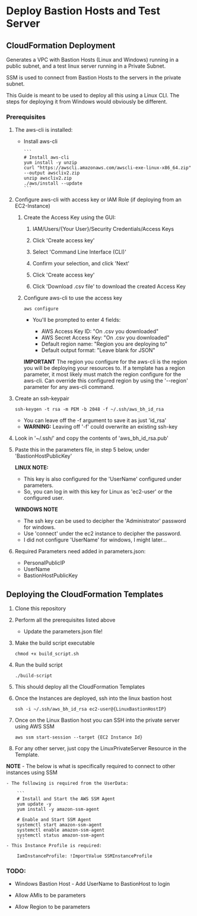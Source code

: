 <h1>Deploy Bastion Hosts and Test Server</h1>
<h2>CloudFormation Deployment</h2>

Generates a VPC with Bastion Hosts (Linux and Windows) running in a public subnet, and a test linux server running in a Private Subnet.

SSM is used to connect from Bastion Hosts to the servers in the private subnet.

This Guide is meant to be used to deploy all this using a Linux CLI. The steps for deploying it from Windows would obviously be different.

<h3>Prerequisites</h3>

1. The aws-cli is installed: 
    
    - Install aws-cli

          ```
          # Install aws-cli
          yum install -y unzip
          curl "https://awscli.amazonaws.com/awscli-exe-linux-x86_64.zip" --output awscliv2.zip
          unzip awscliv2.zip
          ./aws/install --update
          ```

2. Configure aws-cli with access key or IAM Role (if deploying from an EC2-Instance)

    1. Create the Access Key using the GUI:

        1. IAM/Users/{Your User}/Security Credentials/Access Keys

        2. Click 'Create access key'

        3. Select 'Command Line Interface (CLI)'

        4. Confirm your selection, and click 'Next'

        5. Click 'Create access key'

        6. Click 'Download .csv file' to download the created Access Key

    2. Configure aws-cli to use the access key

        `aws configure`

        - You'll be prompted to enter 4 fields:

            - AWS Access Key ID: "On .csv you downloaded"
            - AWS Secret Access Key: "On .csv you downloaded"
            - Default region name: "Region you are deploying to"
            - Default output format: "Leave blank for JSON"

        <b>IMPORTANT</b>
        The region you configure for the aws-cli is the region you will be deploying your resources to.
        If a template has a region parameter, it most likely must match the region configure for the aws-cli.
        Can override this configured region by using the '--region' parameter for any aws-cli command.

2. Create an ssh-keypair
    
    `ssh-keygen -t rsa -m PEM -b 2048 -f ~/.ssh/aws_bh_id_rsa`

    - You can leave off the -f argument to save it as just 'id_rsa'
    - <b>WARNING:</b> Leaving off '-f' could overwrite an existing ssh-key
    
3. Look in '\~/.ssh/' and copy the contents of 'aws_bh_id_rsa.pub' 

4. Paste this in the parameters file, in step 5 below, under 'BastionHostPublicKey'

    <b>LINUX NOTE:</b>
     - This key is also configured for the 'UserName' configured under parameters.
     - So, you can log in with this key for Linux as 'ec2-user' or the configured user.

    <b>WINDOWS NOTE</b>
     - The ssh key can be used to decipher the 'Administrator' password for windows.
     - Use 'connect' under the ec2 instance to decipher the password.
     - I did not configure 'UserName' for windows, I might later...

5. Required Parameters need added in parameters.json:

    - PersonalPublicIP
    - UserName
    - BastionHostPublicKey

<h2>Deploying the CloudFormation Templates</h2>

1. Clone this repository

2. Perform all the prerequisites listed above

    - Update the parameters.json file!

3. Make the build script executable

    `chmod +x build_script.sh`

4. Run the build script

    `./build-script`

5. This should deploy all the CloudFormation Templates

6. Once the Instances are deployed, ssh into the linux bastion host

    `ssh -i ~/.ssh/aws_bh_id_rsa ec2-user@{LinuxBastionHostIP}`

7. Once on the Linux Bastion host you can SSH into the private server using AWS SSM

    `aws ssm start-session --target {EC2 Instance Id}`

8. For any other server, just copy the LinuxPrivateServer Resource in the Template.

<b>NOTE</b> - The below is what is specifically required to connect to other instances using SSM

    - The following is required from the UserData:

        ```
        # Install and Start the AWS SSM Agent
        yum update -y
        yum install -y amazon-ssm-agent

        # Enable and Start SSM Agent
        systemctl start amazon-ssm-agent
        systemctl enable amazon-ssm-agent
        systemctl status amazon-ssm-agent
        ```
    - This Instance Profile is required:
        
        IamInstanceProfile: !ImportValue SSMInstanceProfile

<h3>TODO:</h3>

- Windows Bastion Host - Add UserName to BastionHost to login

- Allow AMIs to be parameters

- Allow Region to be parameters
